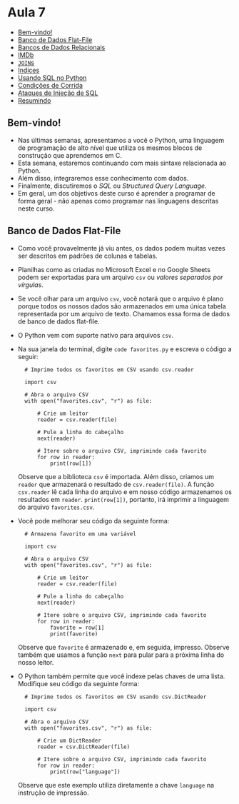 Aula 7
======

* [Bem-vindo!](#bem-vindo)
* [Banco de Dados Flat-File](#banco-de-dados-flat-file)
* [Bancos de Dados Relacionais](#bancos-de-dados-relacionais)
* [IMDb](#imdb)
* [`JOIN`s](#joins)
* [Índices](#indices)
* [Usando SQL no Python](#usando-sql-no-python)
* [Condições de Corrida](#condições-de-corrida)
* [Ataques de Injeção de SQL](#ataques-de-injeção-de-sql)
* [Resumindo](#resumindo)

Bem-vindo!
-----------

* Nas últimas semanas, apresentamos a você o Python, uma linguagem de programação de alto nível que utiliza os mesmos blocos de construção que aprendemos em C.
* Esta semana, estaremos continuando com mais sintaxe relacionada ao Python.
* Além disso, integraremos esse conhecimento com dados.
* Finalmente, discutiremos o _SQL_ ou _Structured Query Language_.
* Em geral, um dos objetivos deste curso é aprender a programar de forma geral - não apenas como programar nas linguagens descritas neste curso.

Banco de Dados Flat-File
------------------------

* Como você provavelmente já viu antes, os dados podem muitas vezes ser descritos em padrões de colunas e tabelas.
* Planilhas como as criadas no Microsoft Excel e no Google Sheets podem ser exportadas para um arquivo `csv` ou _valores separados por vírgulas_.
* Se você olhar para um arquivo `csv`, você notará que o arquivo é plano porque todos os nossos dados são armazenados em uma única tabela representada por um arquivo de texto. Chamamos essa forma de dados de banco de dados flat-file.
* O Python vem com suporte nativo para arquivos `csv`.
* Na sua janela do terminal, digite `code favorites.py` e escreva o código a seguir:

        # Imprime todos os favoritos em CSV usando csv.reader
        
        import csv
        
        # Abra o arquivo CSV
        with open("favorites.csv", "r") as file:
        
            # Crie um leitor
            reader = csv.reader(file)
        
            # Pule a linha do cabeçalho
            next(reader)
        
            # Itere sobre o arquivo CSV, imprimindo cada favorito
            for row in reader:
                print(row[1])
        
    
    Observe que a biblioteca `csv` é importada. Além disso, criamos um `reader` que armazenará o resultado de `csv.reader(file)`. A função `csv.reader` lê cada linha do arquivo e em nosso código armazenamos os resultados em `reader`. `print(row[1])`, portanto, irá imprimir a linguagem do arquivo `favorites.csv`.
    
* Você pode melhorar seu código da seguinte forma:
    
        # Armazena favorito em uma variável
        
        import csv
        
        # Abra o arquivo CSV
        with open("favorites.csv", "r") as file:
        
            # Crie um leitor
            reader = csv.reader(file)
        
            # Pule a linha do cabeçalho
            next(reader)
        
            # Itere sobre o arquivo CSV, imprimindo cada favorito
            for row in reader:
                favorite = row[1]
                print(favorite)
        
    
    Observe que `favorite` é armazenado e, em seguida, impresso. Observe também que usamos a função `next` para pular para a próxima linha do nosso leitor.
    
* O Python também permite que você indexe pelas chaves de uma lista. Modifique seu código da seguinte forma:
    
        # Imprime todos os favoritos em CSV usando csv.DictReader
        
        import csv
        
        # Abra o arquivo CSV
        with open("favorites.csv", "r") as file:
        
            # Crie um DictReader
            reader = csv.DictReader(file)
        
            # Itere sobre o arquivo CSV, imprimindo cada favorito
            for row in reader:
                print(row["language"])
        
    
    Observe que este exemplo utiliza diretamente a chave `language` na instrução de impressão.